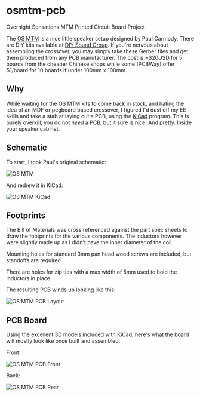 # osmtm-pcb
Overnight Sensations MTM Printed Circuit Board Project

The [OS MTM](https://sites.google.com/site/undefinition/overnightsensationmtm) is a nice little speaker setup designed by Paul Carmody.
There are DIY kits available at [DIY Sound Group](http://www.diysoundgroup.com/speaker-kits/overnight-sensation/osmtm-flat-pack.html).  If
you're nervous about assembling the crossover, you may simply take these Gerber files and get them produced from any PCB manufacturer.
The cost is ~$20USD for 5 boards from the cheaper Chinese shops while some (PCBWay) offer $1/board for 10 boards if under 100mm x 100mm.

## Why
While waiting for the OS MTM kits to come back in stock, and hating the idea of an MDF or pegboard based crossover, I figured I'd dust off my EE skills
and take a stab at laying out a PCB, using the [KiCad](http://kicad-pcb.org) program.  This is purely overkill, you do not *need* a PCB, but it sure is nice.  And pretty.  Inside your
speaker cabinet.

## Schematic
To start, I took Paul's original schematic:

![OS MTM](https://sites.google.com/site/undefinition/overnightsensationmtm/Overnight%20Sensation%20MTM%20XO.jpg?attredirects=0)

And redrew it in KiCad:

![OS MTM KiCad](http://i.imgur.com/lATkkyF.png?1)

## Footprints
The Bill of Materials was cross referenced against the part spec sheets to draw the footprints for the various components.  The inductors
however were slightly made up as I didn't have the inner diameter of the coil.

Mounting holes for standard 3mm pan head wood screws are included, but standoffs are required.

There are holes for zip ties with a max width of 5mm used to hold the inductors in place.

The resulting PCB winds up looking like this:

![OS MTM PCB Layout](http://i.imgur.com/yK3t2aA.png?1)

## PCB Board

Using the excellent 3D models included with KiCad, here's what the board will mostly look like once built and assembled:

Front:

![OS MTM PCB Front](http://i.imgur.com/q16D1zp.png?1)

Back:

![OS MTM PCB Rear](http://i.imgur.com/NhgJwWn.png?1)

